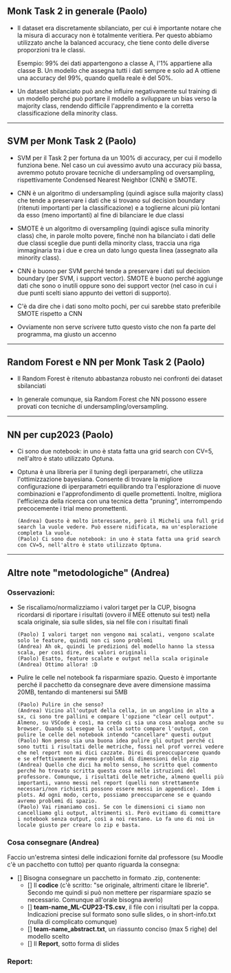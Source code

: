## Monk Task 2 in generale (Paolo)

- Il dataset era discretamente sbilanciato, per cui è importante notare che la misura di accuracy
non è totalmente veritiera. Per questo abbiamo utilizzato anche la balanced accuracy, che tiene conto
delle diverse proporzioni tra le classi.

    Esempio: 99% dei dati appartengono a classe A, l'1% appartiene alla classe B. Un modello che assegna
    tutti i dati sempre e solo ad A ottiene una accuracy del 99%, quando quella reale è del 50%.

- Un dataset sbilanciato può anche influire negativamente sul training di un modello perché può portare
il modello a sviluppare un bias verso la majority class, rendendo difficile l'apprendimento e la
corretta classificazione della minority class.

---  

## SVM per Monk Task 2 (Paolo)
- SVM per il Task 2 per fortuna da un 100% di accuracy, per cui il modello funziona bene. Nel caso un cui
avessimo avuto una accuracy più bassa, avremmo potuto provare tecniche di undersampling od oversampling,
rispettivamente Condensed Nearest Neighbor (CNN) e SMOTE.

- CNN è un algoritmo di undersampling (quindi agisce sulla majority class) che tende a preservare i dati
che si trovano sul decision boundary (ritenuti importanti per la classificazione) e a toglierne alcuni più
lontani da esso (meno importanti) al fine di bilanciare le due classi

- SMOTE è un algoritmo di oversampling (quindi agisce sulla minority class) che, in parole molto povere,
finché non ha bilanciato i dati delle due classi sceglie due punti della minority class, traccia una riga
immaginaria tra i due e crea un dato lungo questa linea (assegnato alla minority class).

- CNN è buono per SVM perché tende a preservare i dati sul decision boundary (per SVM, i support vector). SMOTE è
buono perché aggiunge dati che sono o inutili oppure sono dei support vector (nel caso in cui i due punti scelti
siano appunto dei vettori di supporto).

- C'è da dire che i dati sono molto pochi, per cui sarebbe stato preferibile SMOTE rispetto a CNN

- Ovviamente non serve scrivere tutto questo visto che non fa parte del programma, ma giusto un
accenno


---

## Random Forest e NN per Monk Task 2 (Paolo)

- Il Random Forest è ritenuto abbastanza robusto nei confronti dei dataset sbilanciati

- In generale comunque, sia Random Forest che NN possono essere provati con tecniche di undersampling/oversampling.

---

## NN per cup2023 (Paolo)

- Ci sono due notebook: in uno è stata fatta una grid search con CV=5, nell'altro è stato utilizzato Optuna.
- Optuna è una libreria per il tuning degli iperparametri, che utilizza l'ottimizzazione bayesiana. 
Consente di trovare la migliore configurazione di iperparametri equilibrando tra l'esplorazione di nuove 
combinazioni e l'approfondimento di quelle promettenti. Inoltre, migliora l'efficienza della ricerca con una tecnica 
detta "pruning", interrompendo precocemente i trial meno promettenti.

      (Andrea) Questo è molto interessante, però il Micheli una full grid search la vuole vedere. Può essere nidificata, ma un'esplorazione completa la vuole.
      (Paolo) Ci sono due notebook: in uno è stata fatta una grid search con CV=5, nell'altro è stato utilizzato Optuna.
---



## Altre note "metodologiche" (Andrea)

### Osservazioni:
- Se riscaliamo/normalizziamo i valori target per la CUP, bisogna ricordarsi di riportare i risultati (ovvero il MEE ottenuto sui test) nella scala originale, sia sulle slides, sia nel file con i risultati finali

      (Paolo) I valori target non vengono mai scalati, vengono scalate solo le feature, quindi non ci sono problemi 
      (Andrea) Ah ok, quindi le predizioni del modello hanno la stessa scala, per così dire, dei valori originali
      (Paolo) Esatto, feature scalate e output nella scala originale
      (Andrea) Ottimo allora! :D

- Pulire le celle nel notebook fa risparmiare spazio. Questo è importante perché il pacchetto da consegnare deve avere dimensione massima 20MB, tentando di mantenersi sui 5MB
      
      (Paolo) Pulire in che senso?
      (Andrea) Vicino all'output della cella, in un angolino in alto a sx, ci sono tre pallini e compare l'opzione "clear cell output". Almeno, su VSCode è così, ma credo ci sia una cosa analoga anche su browser. Quando si esegue la cella sotto compare l'output, con pulire le celle del notebook intendo "cancellare" questi output
      (Paolo) Non penso sia una buona idea pulire gli output perché ci sono tutti i risultati delle metriche, fossi nel prof vorrei vedere che nel report non mi dici cazzate. Direi di preoccuparcene quando e se effettivamente avremo problemi di dimensioni dello zip
      (Andrea) Quello che dici ha molto senso, ho scritto quel commento perché ho trovato scritta questa cosa nelle istruzioni del professore. Comunque, i risultati delle metriche, almeno quelli più importanti, vanno messi nel report (quelli non strettamente necessari/non richiesti possono essere messi in appendice). Idem i plots. Ad ogni modo, certo, possiamo preoccuparcene se e quando avremo problemi di spazio.
      (Paolo) Vai rimaniamo così. Se con le dimensioni ci siamo non cancelliamo gli output, altrimenti sì. Però evitiamo di committare i notebook senza output, così a noi restano. Lo fa uno di noi in locale giusto per creare lo zip e basta.

### Cosa consegnare (Andrea)

Faccio un'estrema sintesi delle indicazioni fornite dal professore (su Moodle c'è un pacchetto con tutto) per quanto riguarda la consegna:

- [] Bisogna consegnare un pacchetto in formato .zip, contenente:
    - [] Il **codice** (c'è scritto: "se originale, altrimenti citare le librerie". Secondo me quindi si può non mettere per risparmiare spazio se necessario. Comunque all'orale bisogna averlo)
    - [] **team-name_ML-CUP23-TS.csv**, il file con i risultati per la coppa. Indicazioni precise sul formato sono sulle slides, o in short-info.txt (nulla di complicato comunque)
    - [] **team-name_abstract.txt**, un riassunto conciso (max 5 righe) del modello scelto
    - [] Il **Report**, sotto forma di slides

### Report:





